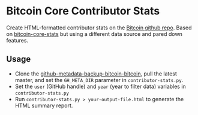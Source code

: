# Bitcoin Core Contributor Stats

Create HTML-formatted contributor stats on the [Bitcoin github
repo](https://github.com/bitcoin/bitcoin). Based on
[bitcoin-core-stats](https://github.com/jnewbery/bitcoin-core-stats) but using a
different data source and pared down features.

## Usage

- Clone the [github-metadata-backup-bitcoin-bitcoin](https://github.com/bitcoin-data/github-metadata-backup-bitcoin-bitcoin),
  pull the latest master, and set the `GH_META_DIR` parameter in
  `contributor-stats.py`.
- Set the `user` (GitHub handle) and `year` (year to filter data) variables in `contributor-stats.py`
- Run `contributor-stats.py > your-output-file.html` to generate the HTML summary report.
